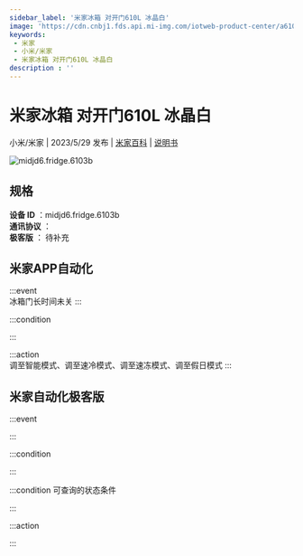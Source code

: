 ```yaml
---
sidebar_label: '米家冰箱 对开门610L 冰晶白'
image: 'https://cdn.cnbj1.fds.api.mi-img.com/iotweb-product-center/a610ca9c2acfaff764550e5786b76289_1681180749175.png?GalaxyAccessKeyId=AKVGLQWBOVIRQ3XLEW&Expires=9223372036854775807&Signature=Gh0/UynsT5lY402TIYA2oNSEw0k='
keywords: 
 - 米家
 - 小米/米家
 - 米家冰箱 对开门610L 冰晶白
description : ''
---
```

# 米家冰箱 对开门610L 冰晶白

小米/米家 | 2023/5/29 发布 | [米家百科](https://home.mi.com/webapp/content/baike/product/index.html?model=midjd6.fridge.6103b) | [说明书](https://home.mi.com/views/introduction.html?model=midjd6.fridge.6103b&region=cn)

![midjd6.fridge.6103b](https://cdn.cnbj1.fds.api.mi-img.com/iotweb-product-center/a610ca9c2acfaff764550e5786b76289_1681180749175.png?GalaxyAccessKeyId=AKVGLQWBOVIRQ3XLEW&Expires=9223372036854775807&Signature=Gh0/UynsT5lY402TIYA2oNSEw0k=)

## 规格  
> 
**设备 ID** ：midjd6.fridge.6103b  
**通讯协议** ：  
**极客版**  ： 待补充 


## 米家APP自动化  

:::event  
冰箱门长时间未关
:::

:::condition  

:::

:::action   
调至智能模式、调至速冷模式、调至速冻模式、调至假日模式
:::

## 米家自动化极客版  

:::event  

:::

:::condition  

:::

:::condition 可查询的状态条件  

:::

:::action  

:::

        
